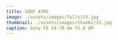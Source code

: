 ```yaml
---
title: SONY A7M3
image: ./assets/images/fulls/33.jpg
thumbnail: ./assets/images/thumbs/33.jpg
caption: Sony FE 24-70 mm F2.8 GM
---
```

